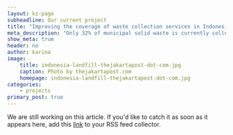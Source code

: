 ```yaml
---
layout: kz-page
subheadline: Our current project
title: "Improving the coverage of waste collection services in Indonesia"
meta_description: "Only 32% of municipal solid waste is currently collected in Indonesia. Uncollected waste is either openly burnt (leading to adverse effects on air quality) or dumped (facilitating the spread of disease vectors and contagious diseases). Dumped waste is likely to end up in our oceans. The aim of this project is to increase the proportion of municipal solid waste that is collected and to ensure that it is properly disposed of."
show_meta: true
header: no
author: karina
image:
    title: indonesia-landfill-thejakartapost-dot-com.jpg
    caption: Photo by thejakartapost.com
    homepage: indonesia-landfill-thejakartapost-dot-com.jpg
categories:
    - projects
primary_post: true
---
```


We are still working on this article. If you'd like to catch it as soon as it appears here, add this [link][xml_feed] to your RSS feed collector.

[xml_feed]: /feed.xml
